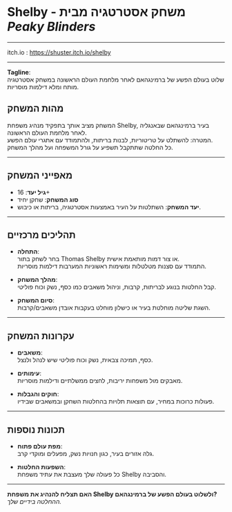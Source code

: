 # Shelby - משחק אסטרטגיה מבית *Peaky Blinders*

*************
itch.io : 
https://shuster.itch.io/shelby
*************

**Tagline**:  
שלוט בעולם הפשע של ברמינגהאם לאחר מלחמת העולם הראשונה במשחק אסטרטגיה מותח ומלא דילמות מוסריות.

## מהות המשחק  
המשחק מציב אותך בתפקיד מנהיג משפחת Shelby, בעיר ברמינגהאם שבאנגליה לאחר מלחמת העולם הראשונה.  
המטרה: להשתלט על טריטוריות, לבנות בריתות, ולהתמודד עם אתגרי עולם הפשע.  
כל החלטה שתתקבל תשפיע על גורל המשפחה ועל מהלך המשחק.

---

## מאפייני המשחק  
- **גיל יעד**: 16+  
- **סוג המשחק**: שחקן יחיד  
- **יעד המשחק**: השתלטות על העיר באמצעות אסטרטגיה, בריתות או כיבוש.  

---

## תהליכים מרכזיים  
- **התחלה**:  
  בחר לשחק בתור Thomas Shelby או צור דמות מותאמת אישית.  
  התמודד עם סצנות מטלטלות ומשימות ראשוניות המערבות דילמות מוסריות.  

- **מהלך המשחק**:  
  קבל החלטות בנוגע לבריתות, קרבות, וניהול משאבים כמו כסף, נשק וכוח פוליטי.  

- **סיום המשחק**:  
  השגת שליטה מוחלטת בעיר או כישלון מוחלט בעקבות אובדן משאבים/קרבות.

---

## עקרונות המשחק  
- **משאבים**:  
  כסף, תמיכה צבאית, נשק וכוח פוליטי שיש לנהל ולנצל.  

- **עימותים**:  
  מאבקים מול משפחות יריבות, לחצים ממשלתיים ודילמות מוסריות.  

- **חוקים והגבלות**:  
  פעולות כרוכות במחיר, עם תוצאות תלויות בהחלטות השחקן ובמשאבים שבידיו.  

---

## תכונות נוספות  
- **מפת עולם פתוח**:  
  גלה אזורים בעיר, כגון חנויות נשק, מפעלים ומוקדי קרב.  

- **השפעות החלטות**:  
  כל פעולה שלך מעצבת את עתיד משפחת Shelby והסביבה.  

---

**האם תצליח להנהיג את משפחת Shelby ולשלוט בעולם הפשע של ברמינגהאם?**  
*ההחלטה בידיים שלך.*
